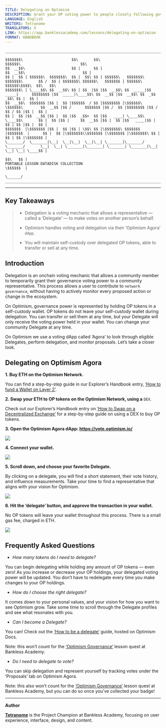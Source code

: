 ```yaml
---
TITLE: Delegating on Optimism
DESCRIPTION: Grant your OP voting power to people closely following governance.
LANGUAGE: English
WRITERS: Tetranome
TRANSLATORS: X
LINK: https://app.banklessacademy.com/lessons/delegating-on-optimism
FORMAT: HANDBOOK
---
```


```
__________________________________________________________________________________________________________________________________________________________

$$$$$$$\                      $$\       $$\                                      $$$$$$\                           $$\                                   
$$  __$$\                     $$ |      $$ |                                    $$  __$$\                          $$ |                                  
$$ |  $$ | $$$$$$\  $$$$$$$\  $$ |  $$\ $$ | $$$$$$\   $$$$$$$\  $$$$$$$\       $$ /  $$ | $$$$$$$\ $$$$$$\   $$$$$$$ | $$$$$$\  $$$$$$\$$$$\  $$\   $$\ 
$$$$$$$\ | \____$$\ $$  __$$\ $$ | $$  |$$ |$$  __$$\ $$  _____|$$  _____|      $$$$$$$$ |$$  _____|\____$$\ $$  __$$ |$$  __$$\ $$  _$$  _$$\ $$ |  $$ |
$$  __$$\  $$$$$$$ |$$ |  $$ |$$$$$$  / $$ |$$$$$$$$ |\$$$$$$\  \$$$$$$\        $$  __$$ |$$ /      $$$$$$$ |$$ /  $$ |$$$$$$$$ |$$ / $$ / $$ |$$ |  $$ |
$$ |  $$ |$$  __$$ |$$ |  $$ |$$  _$$<  $$ |$$   ____| \____$$\  \____$$\       $$ |  $$ |$$ |     $$  __$$ |$$ |  $$ |$$   ____|$$ | $$ | $$ |$$ |  $$ |
$$$$$$$  |\$$$$$$$ |$$ |  $$ |$$ | \$$\ $$ |\$$$$$$$\ $$$$$$$  |$$$$$$$  |      $$ |  $$ |\$$$$$$$\\$$$$$$$ |\$$$$$$$ |\$$$$$$$\ $$ | $$ | $$ |\$$$$$$$ |
\_______/  \_______|\__|  \__|\__|  \__|\__| \_______|\_______/ \_______/       \__|  \__| \_______|\_______| \_______| \_______|\__| \__| \__| \____$$ |
                                                                                                                                               $$\   $$ |
PORTABLE LESSON DATADISK COLLECTION                                                                                                            \$$$$$$  |
                                                                                                                                                \______/
__________________________________________________________________________________________________________________________________________________________
```

---
## Key Takeaways

> * Delegation is a voting mechanic that allows a representative — called a ‘Delegate’ — to make votes on another person’s behalf.
>
> * Optimism handles voting and delegation via their ‘Optimism Agora’ `dApp`.
>
> * You will maintain self-custody over delegated OP tokens, able to transfer or sell at any time.

## Introduction

Delegation is an onchain voting mechanic that allows a community member to temporarily grant their governance voting power to a community representative. This process allows a user to contribute to `network governance`, without having to actively monitor every proposed action or change in the ecosystem.

On Optimism, governance power is represented by holding OP tokens in a self-custody wallet. OP tokens do not leave your self-custody wallet during delegation. You can transfer or sell them at any time, but your Delegate will only receive the voting power held in your wallet. You can change your community Delegate at any time.

On Optimism we use a voting dApp called ‘Agora’ to look through eligible Delegates, perform delegation, and monitor proposals. Let’s take a closer look.

## Delegating on Optimism Agora

**1\. Buy ETH on the Optimism Network.**

You can find a step-by-step guide in our Explorer’s Handbook entry, [‘How to fund a Wallet on Layer 2’](https://app.banklessacademy.com/lessons/how-to-fund-a-wallet-on-layer-2).

**2\. Swap your ETH to OP tokens on the Optimism Network, using a** `DEX`.

Check out our Explorer’s Handbook entry on [‘How to Swap on a Decentralized Exchange’](https://app.banklessacademy.com/lessons/how-to-swap-on-a-decentralized-exchange) for a step-by-step guide on using a DEX to buy OP tokens.

**3\. Open the Optimism Agora dApp: <https://vote.optimism.io/>**

![](https://app.banklessacademy.com/images/delegating-on-optimism/image-ce643a81.png)

**4\. Connect your wallet.**

![](https://app.banklessacademy.com/images/delegating-on-optimism/image-9ec06fe9.png)

**5\. Scroll down, and choose your favorite Delegate.**

By clicking on a delegate, you will find a short statement, their vote history, and influence measurements. Take your time to find a representative that aligns with your vision for Optimism.

![](https://app.banklessacademy.com/images/delegating-on-optimism/image-6443ae02.png)

**6\. Hit the ‘delegate’ button, and approve the transaction in your wallet.**

No OP tokens will leave your wallet throughout this process. There is a small gas fee, charged in ETH.

![](https://app.banklessacademy.com/images/delegating-on-optimism/image-245809cd.png)

## Frequently Asked Questions

* *How many tokens do I need to delegate?*

You can begin delegating while holding any amount of OP tokens — even zero! As you increase or decrease your OP holdings, your delegated voting power will be updated. You don’t have to redelegate every time you make changes to your OP holdings.

* *How do I choose the right delegate?*

It comes down to your personal values, and your vision for how you want to see Optimism grow. Take some time to scroll through the Delegate profiles and see what resonates with you.

* *Can I become a Delegate?*

You can! Check out the [‘How to be a delegate’](https://community.optimism.io/docs/governance/delegate/) guide, hosted on Optimism Docs.

Note: this won’t count for the [‘Optimism Governance’](https://app.banklessacademy.com/lessons/optimism-governance) lesson quest at Bankless Academy.

* *Do I need to delegate to vote?*

You can skip delegation and represent yourself by tracking votes under the ‘Proposals’ tab on Optimism Agora.

Note: this also won’t count for the [‘Optimism Governance’](https://app.banklessacademy.com/lessons/optimism-governance) lesson quest at Bankless Academy, but you can do so once you’ve collected your badge!


---

**Author**

**[Tetranome](https://twitter.com/Tetranome)** is the Project Champion at Bankless Academy, focusing on user experience, interface, design, and content.